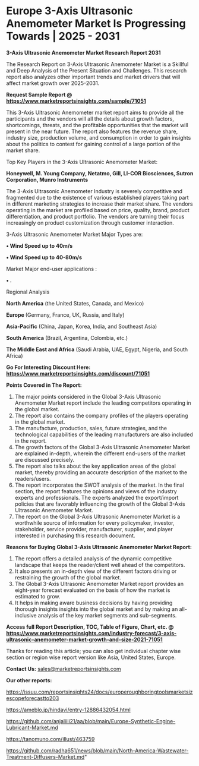 # Europe 3-Axis Ultrasonic Anemometer Market Is Progressing Towards | 2025 - 2031

<strong>3-Axis Ultrasonic Anemometer Market Research Report 2031</strong>

The Research Report on 3-Axis Ultrasonic Anemometer Market is a Skillful and Deep Analysis of the Present Situation and Challenges. This research report also analyzes other important trends and market drivers that will affect market growth over 2025-2031.

<strong>Request Sample Report @ <a href=https://www.marketreportsinsights.com/sample/71051>https://www.marketreportsinsights.com/sample/71051</a></strong>

This 3-Axis Ultrasonic Anemometer market report aims to provide all the participants and the vendors will all the details about growth factors, shortcomings, threats, and the profitable opportunities that the market will present in the near future. The report also features the revenue share, industry size, production volume, and consumption in order to gain insights about the politics to contest for gaining control of a large portion of the market share.

Top Key Players in the 3-Axis Ultrasonic Anemometer Market:

<strong>Honeywell, M. Young Company, Netatmo, Gill, LI-COR Biosciences, Sutron Corporation, Munro Instruments</strong>

The 3-Axis Ultrasonic Anemometer Industry is severely competitive and fragmented due to the existence of various established players taking part in different marketing strategies to increase their market share. The vendors operating in the market are profiled based on price, quality, brand, product differentiation, and product portfolio. The vendors are turning their focus increasingly on product customization through customer interaction.

3-Axis Ultrasonic Anemometer Market Major Types are:

<strong>• Wind Speed up to 40m/s

• Wind Speed up to 40-80m/s</strong>

Market Major end-user applications :

<strong>• .</strong>

Regional Analysis

</u><strong><b>North America</b></strong> (the United States, Canada, and Mexico)

<strong><b>Europe </b></strong>(Germany, France, UK, Russia, and Italy)

<strong><b>Asia-Pacific</b></strong> (China, Japan, Korea, India, and Southeast Asia)

<strong><b>South America</b></strong> (Brazil, Argentina, Colombia, etc.)

<strong><b>The Middle East and Africa</b></strong> (Saudi Arabia, UAE, Egypt, Nigeria, and South Africa)

<strong>Go For Interesting Discount Here: <a href=https://www.marketreportsinsights.com/discount/71051>https://www.marketreportsinsights.com/discount/71051</a></strong>

<strong>Points Covered in The Report:</strong>
<ol>
  <li>The major points considered in the Global 3-Axis Ultrasonic Anemometer Market report include the leading competitors operating in the global market.</li>
  <li>The report also contains the company profiles of the players operating in the global market.</li>
  <li>The manufacture, production, sales, future strategies, and the technological capabilities of the leading manufacturers are also included in the report.</li>
  <li>The growth factors of the Global 3-Axis Ultrasonic Anemometer Market are explained in-depth, wherein the different end-users of the market are discussed precisely.</li>
  <li>The report also talks about the key application areas of the global market, thereby providing an accurate description of the market to the readers/users.</li>
  <li>The report incorporates the SWOT analysis of the market. In the final section, the report features the opinions and views of the industry experts and professionals. The experts analyzed the export/import policies that are favorably influencing the growth of the Global 3-Axis Ultrasonic Anemometer Market.</li>
  <li>The report on the Global 3-Axis Ultrasonic Anemometer Market is a worthwhile source of information for every policymaker, investor, stakeholder, service provider, manufacturer, supplier, and player interested in purchasing this research document.</li>
</ol>
<strong>Reasons for Buying Global 3-Axis Ultrasonic Anemometer Market Report:</strong>

<ol>
  <li>The report offers a detailed analysis of the dynamic competitive landscape that keeps the reader/client well ahead of the competitors.</li>
  <li>It also presents an in-depth view of the different factors driving or restraining the growth of the global market.</li>
  <li>The Global 3-Axis Ultrasonic Anemometer Market report provides an eight-year forecast evaluated on the basis of how the market is estimated to grow.</li>
  <li>It helps in making aware business decisions by having providing thorough insights insights into the global market and by making an all-inclusive analysis of the key market segments and sub-segments.</li>
</ol>
<strong>Access full Report Description, TOC, Table of Figure, Chart, etc. @ <a href=https://www.marketreportsinsights.com/industry-forecast/3-axis-ultrasonic-anemometer-market-growth-and-size-2021-71051>https://www.marketreportsinsights.com/industry-forecast/3-axis-ultrasonic-anemometer-market-growth-and-size-2021-71051</a></strong>


Thanks for reading this article; you can also get individual chapter wise section or region wise report version like Asia, United States, Europe.

<strong>Contact Us:</strong>
sales@marketreportsinsights.com

<strong>Our other reports:</strong>

<a href=https://issuu.com/reportsinsights24/docs/europeroughboringtoolsmarketsizescopeforecastto203>https://issuu.com/reportsinsights24/docs/europeroughboringtoolsmarketsizescopeforecastto203</a>

<a href=https://ameblo.jp/hindavi/entry-12886432054.html>https://ameblo.jp/hindavi/entry-12886432054.html</a>

<a href=https://github.com/anjaliiii21/aa/blob/main/Europe-Synthetic-Engine-Lubricant-Market.md>https://github.com/anjaliiii21/aa/blob/main/Europe-Synthetic-Engine-Lubricant-Market.md</a>

<a href=https://tanomuno.com/illust/463759>https://tanomuno.com/illust/463759</a>

<a href=https://github.com/radha651/news/blob/main/North-America-Wastewater-Treatment-Diffusers-Market.md>https://github.com/radha651/news/blob/main/North-America-Wastewater-Treatment-Diffusers-Market.md</a>"
